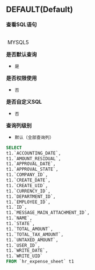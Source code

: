 ## DEFAULT(Default) <!-- {docsify-ignore-all} -->



<p class="panel-title"><b>查看SQL语句</b></p>
<br>

<el-row>
&nbsp;<el-tag @click="MYSQL5 = true">MYSQL5</el-tag>
</el-row>

<br>
<p class="panel-title"><b>是否默认查询</b></p>

* `是`

<p class="panel-title"><b>是否权限使用</b></p>

* `否`

<p class="panel-title"><b>是否自定义SQL</b></p>

* `否`

<p class="panel-title"><b>查询列级别</b></p>

* `默认（全部查询列）`






<el-dialog v-model="MYSQL5" title="MYSQL5">

```sql
SELECT
t1.`ACCOUNTING_DATE`,
t1.`AMOUNT_RESIDUAL`,
t1.`APPROVAL_DATE`,
t1.`APPROVAL_STATE`,
t1.`COMPANY_ID`,
t1.`CREATE_DATE`,
t1.`CREATE_UID`,
t1.`CURRENCY_ID`,
t1.`DEPARTMENT_ID`,
t1.`EMPLOYEE_ID`,
t1.`ID`,
t1.`MESSAGE_MAIN_ATTACHMENT_ID`,
t1.`NAME`,
t1.`STATE`,
t1.`TOTAL_AMOUNT`,
t1.`TOTAL_TAX_AMOUNT`,
t1.`UNTAXED_AMOUNT`,
t1.`USER_ID`,
t1.`WRITE_DATE`,
t1.`WRITE_UID`
FROM `hr_expense_sheet` t1 


```

</el-dialog>

<script>
 const { createApp } = Vue
  createApp({
    data() {
      return {
                MYSQL5 : false
        
      }
    },
    methods: {
    }
  }).use(ElementPlus).mount('#app')
</script>